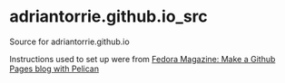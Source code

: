 # adriantorrie.github.io_src
Source for adriantorrie.github.io

Instructions used to set up were from [Fedora Magazine: Make a Github Pages blog with Pelican](https://fedoramagazine.org/make-github-pages-blog-with-pelican/)
